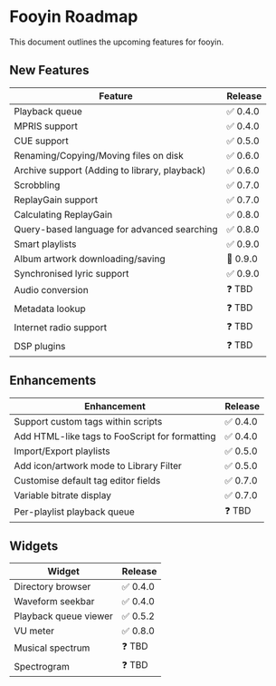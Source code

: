 # Fooyin Roadmap

This document outlines the upcoming features for fooyin.

## New Features

| Feature                                       | Release  |
|-----------------------------------------------|----------|
| Playback queue                                | ✅ 0.4.0  |
| MPRIS support                                 | ✅ 0.4.0  |
| CUE support                                   | ✅ 0.5.0  |
| Renaming/Copying/Moving files on disk         | ✅ 0.6.0  |
| Archive support (Adding to library, playback) | ✅ 0.6.0  |
| Scrobbling                                    | ✅ 0.7.0  |
| ReplayGain support                            | ✅ 0.7.0  |
| Calculating ReplayGain                        | ✅ 0.8.0  |
| Query-based language for advanced searching   | ✅ 0.8.0  |
| Smart playlists                               | ✅ 0.9.0  |
| Album artwork downloading/saving              | 🔄 0.9.0 |
| Synchronised lyric support                    | ✅ 0.9.0  |
| Audio conversion                              | ❓ TBD    |
| Metadata lookup                               | ❓ TBD    |
| Internet radio support                        | ❓ TBD    |
| DSP plugins                                   | ❓ TBD    |

## Enhancements

| Enhancement                                    | Release |
|------------------------------------------------|---------|
| Support custom tags within scripts             | ✅ 0.4.0 |
| Add HTML-like tags to FooScript for formatting | ✅ 0.4.0 |
| Import/Export playlists                        | ✅ 0.5.0 |
| Add icon/artwork mode to Library Filter        | ✅ 0.5.0 |
| Customise default tag editor fields            | ✅ 0.7.0 |
| Variable bitrate display                       | ✅ 0.7.0 |
| Per-playlist playback queue                    | ❓ TBD   |

## Widgets

| Widget                | Release |
|-----------------------|---------|
| Directory browser     | ✅ 0.4.0 |
| Waveform seekbar      | ✅ 0.4.0 |
| Playback queue viewer | ✅ 0.5.2 |
| VU meter              | ✅ 0.8.0 |
| Musical spectrum      | ❓ TBD   |
| Spectrogram           | ❓ TBD   |
